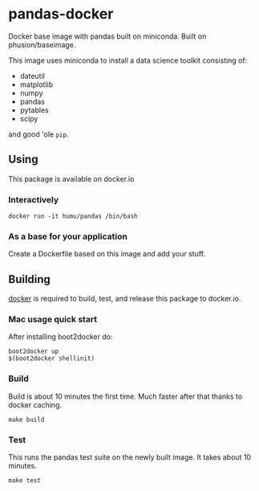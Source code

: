 # pandas-docker

Docker base image with pandas built on miniconda. Built on phusion/baseimage.

This image uses miniconda to install a data science toolkit
consisting of:

- dateutil
- matplotlib
- numpy
- pandas
- pytables
- scipy

and good 'ole `pip`.

## Using

This package is available on docker.io

### Interactively

`docker run -it humu/pandas /bin/bash`

### As a base for your application

Create a Dockerfile based on this image and add your stuff.

## Building

[docker](http://www.docker.com) is required to build, test, and
release this package to docker.io.

### Mac usage quick start

After installing boot2docker do:

```
boot2docker up
$(boot2docker shellinit)
```

### Build

Build is about 10 minutes the first time. Much faster after that thanks
to docker caching.

`make build`

### Test

This runs the pandas test suite on the newly built image. It takes about
10 minutes.

`make test`
